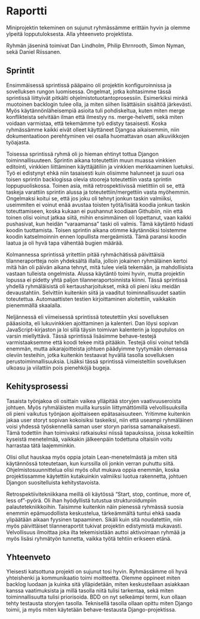 # Raportti

Miniprojektin tekeminen on sujunut ryhmässämme erittäin hyvin ja olemme ylpeitä lopputuloksesta. Alla yhteenveto projektista.

Ryhmän jäseninä toimivat Dan Lindholm, Philip Ehrnrooth, Simon Nyman, sekä Daniel Riissanen.

## Sprintit

Ensimmäisessä sprintissä pääpaino oli projektin konfiguroinnissa ja sovelluksen rungon luomisessa. Ongelmat, jotka kohtasimme tässä sprintissä liittyivät pitkälti ohjelmistotuotantoprosessiin. Esimerkiksi minkä muotoinen backlogin tulee olla, ja miten siihen lisättäisiin sisältöä järkevästi. Myös käytännönläheisempiä asioita tuli pohdiskeltua, kuten miten merge konflikteista selvitään ilman että ilmestyy ns. merge-helvetti, sekä miten voidaan varmistaa, että tekemämme työ edistyy tasaisesti. Koska ryhmässämme kaikki eivät olleet käyttäneet Djangoa aikaisemmin, niin dokumentaatioon perehtyminen vei osalla huomattavan osan alkuviikkojen työajasta.

Toisessa sprintissä ryhmä oli jo hieman ehtinyt tottua Djangon toiminnallisuuteen. Sprintin aikana toteutettiin muun muassa vinkkien editointi, vinkkien liittäminen käyttäjätiliin ja vinkkien merkkaaminen luetuksi. Työ ei edistynyt ehkä niin tasaisesti kuin olisimme halunneet ja suuri osa toisen sprintin backlogissa olevia stooreja toteutettiin vasta sprintin loppupuoliskossa. Toinen asia, mitä retrospektiivissä mietittiin oli se, että taskeja varattiin sprintin alussa ja toteutettiin/mergettiin vasta myöhemmin. Ongelmaksi koitui se, että jos joku oli tehnyt jonkun taskin valmiiksi, useimmiten ei voinut enää avustaa toisten työtä/lisätä koodia jonkun taskin toteuttamiseen, koska kukaan ei pushannut koodiaan Githubiin, niin että toinen olisi voinut jatkaa siitä, mihin ensimmäinen oli lopettanut, vaan kaikki pushasivat, kun heidän “varaamansa” taski oli valmis. Tämä käytäntö hidasti koodin tuottamista.
Toisen sprintin aikana otimme käytännöksi toistemme koodin katselmoinnin ennen lopullista mergeämistä. Tämä paransi koodin laatua ja oli hyvä tapa vähentää bugien määrää.

Kolmannessa sprintissä yritettiin pitää ryhmächätissä päivittäisiä tilanneraportteja noin yhdeksältä illalla, jolloin jokainen ryhmäläinen kertoi mitä hän oli päivän aikana tehnyt, mitä tulee vielä tekemään, ja mahdollisista vastaan tulleista ongelmista. Alussa käytäntö toimi hyvin, mutta projektin lopussa ei pidetty yhtä paljon tilanneraportoinnista kiinni. Tässä sprintissä yhdellä ryhmäläisistä oli kertausharjoitukset, mikä oli pieni isku meidän devaustahtiin. Selvittiin kuitenkin siitä ja vaaditut toiminnallisuudet saatiin toteutettua. Automaattisten testien kirjoittaminen aloitettiin, vaikkakin pienemmällä skaalalla.

Neljännessä eli viimeisessä sprintissä toteutettiin yksi sovelluksen pääasioita, eli lukuvinkkien ajoittaminen ja kalenteri. Dan löysi sopivan JavaScript-kirjaston ja loi sillä täysin toimivan kalenterin ja lopputulos on varsin miellyttävä. Tässä sprintissä lisäsimme behave-testejä varmistaaksemme että koodi tekee mitä pitääkin. Testejä olisi voinut tehdä enemmän, mutta aikarajoitteista johtuen päädyimme tyytymään olemassa oleviin testeihin, jotka kuitenkin testaavat hyvällä tasolla sovelluksen perustoiminnallisuuksia. Lisäksi tässä sprintissä viimeisteltiin sovelluksen ulkoasu ja viilattiin pois pienehköjä bugeja.

## Kehitysprosessi

Tasaista työnjakoa oli osittain vaikea ylläpitää storyjen vaativuuseroista johtuen. Myös ryhmäläisten muilla kurssiin liittymättömillä velvollisuuksilla oli pieni vaikutus työnjaon ajoittaiseen epätasaisuuteen. Yritimme kuitenkin jakaa user storyt sopivan kokoisiksi taskeiksi, niin että useampi ryhmäläinen voisi yhdessä työskennellä saman user storyn parissa samanaikaisesti. Tämä todettiin ihan toimivaksi ratkaisuksi niissä tapauksissa, joissa kokeiltiin kyseistä menetelmää, vaikkakin jälkeenpäin todettuna oltaisiin voitu harrastaa tätä laajemminkin.

Olisi ollut hauskaa myös oppia jotain Lean-menetelmästä ja miten sitä käytännössä toteutetaan, kun kurssilla oli jonkin verran puhuttu siitä. Ohjelmistosuunnittelua olisi myös ollut mukava oppia enemmän, koska projektissamme käytettiin kutakuinkin valmiiksi luotua rakennetta, johtuen Djangon suositelluista kehitystavoista.

Retrospektiivitekniikkana meillä oli käytössä “Start, stop, continue, more of, less of”-pyörä. Oli ihan hyödyllistä tutustua strukturoidumpiin palautetekniikkoihin. Taisimme kuitenkin näin pienessä ryhmässä suosia enemmin epämuodollista keskustelua, tärkeämmältä tuntui ehkä saada ylipäätään aikaan fyysinen tapaaminen. Sikäli kuin sitä noudatettiin, niin myös päivittäiset tilanneraportit tukivat projektin edistymistä mukavasti. Velvollisuus ilmoittaa joka ilta tekemisistään auttoi aktivoimaan ryhmää ja myös lisäsi ryhmätyön tunnetta, vaikka työtä tehtiin erikseen etänä. 


## Yhteenveto

Yleisesti katsottuna projekti on sujunut tosi hyvin. Ryhmässämme oli hyvä yhteishenki ja kommunikaatio toimi moitteetta. Olemme oppineet miten backlog luodaan ja kuinka sitä ylläpidetään, miten keskustellaan asiakkaan kanssa vaatimuksista ja millä tasolla niitä tulisi tarkentaa, sekä miten toiminnallisuutta tulisi priorisoida. BDD on nyt selkeämpi termi, kun ollaan tehty testausta storyjen tasolla. Teknisellä tasolla ollaan opittu miten Django toimii, ja myös miten käytetään behave-testausta Django-projektissa.



